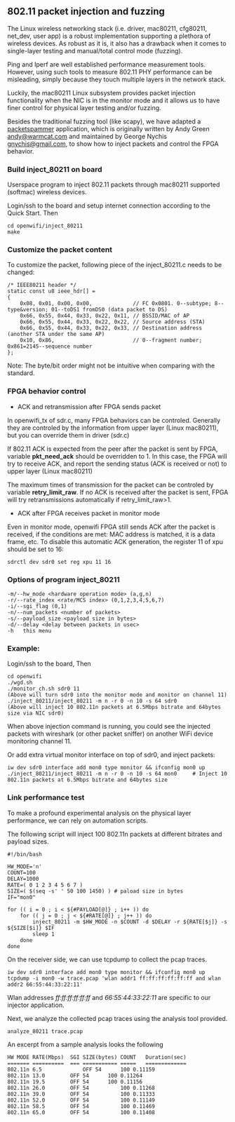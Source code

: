<!--
Author: Michael Mehari, Xianjun Jiao
SPDX-FileCopyrightText: 2019 UGent
SPDX-License-Identifier: AGPL-3.0-or-later
-->

## 802.11 packet injection and fuzzing

The Linux wireless networking stack (i.e. driver, mac80211, cfg80211, net_dev, user app) is a robust implementation supporting a plethora of wireless devices. As robust as it is, it also has a drawback when it comes to single-layer testing and manual/total control mode (fuzzing). 

Ping and Iperf are well established performance measurement tools. However, using such tools to measure 802.11 PHY performance can be misleading, simply because they touch multiple layers in the network stack. 

Luckily, the mac80211 Linux subsystem provides packet injection functionality when the NIC is in the monitor mode and it allows us to have finer control for physical layer testing and/or fuzzing.

Besides the traditional fuzzing tool (like scapy), we have adapted a [packetspammer](https://github.com/gnychis/packetspammer) application, which is originally written by Andy Green <andy@warmcat.com> and maintained by George Nychis <gnychis@gmail.com>, to show how to inject packets and control the FPGA behavior.

### Build inject_80211 on board
Userspace program to inject 802.11 packets through mac80211 supported (softmac) wireless devices.

Login/ssh to the board and setup internet connection according to the Quick Start. Then
```
cd openwifi/inject_80211
make
```
### Customize the packet content
To customize the packet, following piece of the inject_80211.c needs to be changed:
```
/* IEEE80211 header */
static const u8 ieee_hdr[] =
{
	0x08, 0x01, 0x00, 0x00,             // FC 0x0801. 0--subtype; 8--type&version; 01--toDS1 fromDS0 (data packet to DS)
	0x66, 0x55, 0x44, 0x33, 0x22, 0x11, // BSSID/MAC of AP
	0x66, 0x55, 0x44, 0x33, 0x22, 0x22, // Source address (STA)
	0x66, 0x55, 0x44, 0x33, 0x22, 0x33, // Destination address (another STA under the same AP)
	0x10, 0x86,                         // 0--fragment number; 0x861=2145--sequence number
};
```
Note: The byte/bit order might not be intuitive when comparing with the standard.

### FPGA behavior control
- ACK and retransmission after FPGA sends packet

In openwifi_tx of sdr.c, many FPGA behaviors can be controled. Generally they are controled by the information from upper layer (Linux mac80211), but you can override them in driver (sdr.c)

If 802.11 ACK is expected from the peer after the packet is sent by FPGA, variable **pkt_need_ack** should be overridden to 1. In this case, the FPGA will try to receive ACK, and report the sending status (ACK is received or not) to upper layer (Linux mac80211)

The maximum times of transmission for the packet can be controled by variable **retry_limit_raw**. If no ACK is received after the packet is sent, FPGA will try retransmissions automatically if retry_limit_raw>1.

- ACK after FPGA receives packet in monitor mode

Even in monitor mode, openwifi FPGA still sends ACK after the packet is received, if the conditions are met: MAC address is matched, it is a data frame, etc. To disable this automatic ACK generation, the register 11 of xpu should be set to 16:
```
sdrctl dev sdr0 set reg xpu 11 16 
```

### Options of program inject_80211
```
-m/--hw_mode <hardware operation mode> (a,g,n)
-r/--rate_index <rate/MCS index> (0,1,2,3,4,5,6,7)
-i/--sgi_flag (0,1)
-n/--num_packets <number of packets>
-s/--payload_size <payload size in bytes>
-d/--delay <delay between packets in usec>
-h   this menu
```

### Example:
Login/ssh to the board, Then
```
cd openwifi
./wgd.sh
./monitor_ch.sh sdr0 11
(Above will turn sdr0 into the monitor mode and monitor on channel 11)
./inject_80211/inject_80211 -m n -r 0 -n 10 -s 64 sdr0
(Above will inject 10 802.11n packets at 6.5Mbps bitrate and 64bytes size via NIC sdr0)
```
When above injection command is running, you could see the injected packets with wireshark (or other packet sniffer) on another WiFi device monitoring channel 11.

Or add extra virtual monitor interface on top of sdr0, and inject packets:
```
iw dev sdr0 interface add mon0 type monitor && ifconfig mon0 up
./inject_80211/inject_80211 -m n -r 0 -n 10 -s 64 mon0     # Inject 10 802.11n packets at 6.5Mbps bitrate and 64bytes size
```

### Link performance test

To make a profound experimental analysis on the physical layer performance, we can rely on automation scripts.

The following script will inject 100 802.11n packets at different bitrates and payload sizes.

```
#!/bin/bash

HW_MODE='n'
COUNT=100
DELAY=1000
RATE=( 0 1 2 3 4 5 6 7 )
SIZE=( $(seq -s' ' 50 100 1450) ) # paload size in bytes
IF="mon0"

for (( i = 0 ; i < ${#PAYLOAD[@]} ; i++ )) do
	for (( j = 0 ; j < ${#RATE[@]} ; j++ )) do
		inject_80211 -m $HW_MODE -n $COUNT -d $DELAY -r ${RATE[$j]} -s ${SIZE[$i]} $IF
		sleep 1
	done
done

```

On the receiver side, we can use tcpdump to collect the pcap traces.

```
iw dev sdr0 interface add mon0 type monitor && ifconfig mon0 up
tcpdump -i mon0 -w trace.pcap 'wlan addr1 ff:ff:ff:ff:ff:ff and wlan addr2 66:55:44:33:22:11'
```

Wlan addresses *ff:ff:ff:ff:ff:ff* and *66:55:44:33:22:11* are specific to our injector application.

Next, we analyze the collected pcap traces using the analysis tool provided.

```
analyze_80211 trace.pcap
```

An excerpt from a sample analysis looks the following

```
HW MODE	RATE(Mbps)	SGI	SIZE(bytes)	COUNT	Duration(sec)
=======	==========	===	===========	=====	=============
802.11n	6.5           	OFF	54		100	0.11159
802.11n	13.0		OFF	54		100	0.11264
802.11n	19.5		OFF	54		100	0.11156
802.11n	26.0		OFF	54	    	100	0.11268
802.11n	39.0		OFF	54	    	100	0.11333
802.11n	52.0		OFF	54	    	100	0.11149
802.11n	58.5		OFF	54	    	100	0.11469
802.11n	65.0		OFF	54	    	100	0.11408
```

